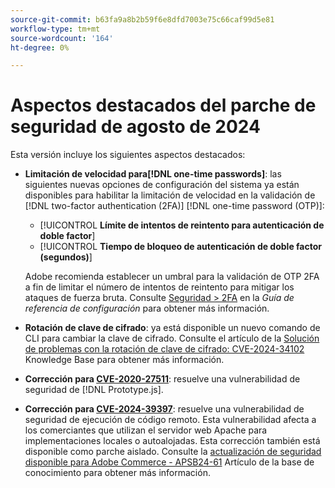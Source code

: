 ```yaml
---
source-git-commit: b63fa9a8b2b59f6e8dfd7003e75c66caf99d5e81
workflow-type: tm+mt
source-wordcount: '164'
ht-degree: 0%

---
```

# Aspectos destacados del parche de seguridad de agosto de 2024

Esta versión incluye los siguientes aspectos destacados:

* **Limitación de velocidad para[!DNL one-time passwords]**: las siguientes nuevas opciones de configuración del sistema ya están disponibles para habilitar la limitación de velocidad en la validación de [!DNL two-factor authentication (2FA)] [!DNL one-time password (OTP)]:

   * [!UICONTROL **Límite de intentos de reintento para autenticación de doble factor**]
   * [!UICONTROL **Tiempo de bloqueo de autenticación de doble factor (segundos)**]

  Adobe recomienda establecer un umbral para la validación de OTP 2FA a fin de limitar el número de intentos de reintento para mitigar los ataques de fuerza bruta. Consulte [Seguridad > 2FA](https://experienceleague.adobe.com/es/docs/commerce-admin/config/security/2fa) en la _Guía de referencia de configuración_ para obtener más información. <!-- AC-12095 -->

* **Rotación de clave de cifrado**: ya está disponible un nuevo comando de CLI para cambiar la clave de cifrado. Consulte el artículo de la [Solución de problemas con la rotación de clave de cifrado: CVE-2024-34102](https://experienceleague.adobe.com/es/docs/commerce-knowledge-base/kb/troubleshooting/known-issues-patches-attached/troubleshooting-encryption-key-rotation-cve-2024-34102) Knowledge Base para obtener más información.

* **Corrección para [CVE-2020-27511](https://nvd.nist.gov/vuln/detail/CVE-2020-27511)**: resuelve una vulnerabilidad de seguridad de [!DNL Prototype.js].<!-- AC-11936 -->

* **Corrección para [CVE-2024-39397](https://nvd.nist.gov/vuln/detail/CVE-2024-39397)**: resuelve una vulnerabilidad de seguridad de ejecución de código remoto. Esta vulnerabilidad afecta a los comerciantes que utilizan el servidor web Apache para implementaciones locales o autoalojadas. Esta corrección también está disponible como parche aislado. Consulte la [actualización de seguridad disponible para Adobe Commerce - APSB24-61](https://experienceleague.adobe.com/es/docs/commerce-knowledge-base/kb/troubleshooting/known-issues-patches-attached/security-update-available-for-adobe-commerce-apsb24-61) Artículo de la base de conocimiento para obtener más información.<!-- ACSD-60551 -->
